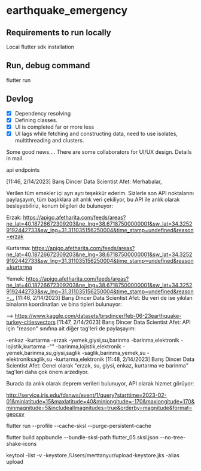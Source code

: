 # earthquake_emergency



## Requirements to run locally
Local flutter sdk installation

## Run, debug command
flutter run 


## Devlog
- [x] Dependency resolving
- [x] Defining classes.
- [x] UI is completed far or more less
- [x] UI lags while fetching and constructing data, need to use isolates, multithreading and clusters.

Some good news....
There are some collaborators for UI/UX design. Details in mail.


api endpoints

[11:46, 2/14/2023] Barış Dincer Data Scientist Afet: Merhabalar,

Verilen tüm emekler içi ayrı ayrı teşekkür ederim. Sizlerle son API noktalarını paylaşayım, tüm başlıklara ait anlık veri çekiliyor, bu API ile anlık olarak besleyebiliriz, konum bilgileri de bulunuyor:

Erzak:
https://apigo.afetharita.com/feeds/areas?ne_lat=40.18726672309203&ne_lng=38.67187500000001&sw_lat=34.32529192442733&sw_lng=31.311035156250004&time_stamp=undefined&reason=erzak

Kurtarma:
https://apigo.afetharita.com/feeds/areas?ne_lat=40.18726672309203&ne_lng=38.67187500000001&sw_lat=34.32529192442733&sw_lng=31.311035156250004&time_stamp=undefined&reason=kurtarma

Yemek:
https://apigo.afetharita.com/feeds/areas?ne_lat=40.18726672309203&ne_lng=38.67187500000001&sw_lat=34.32529192442733&sw_lng=31.311035156250004&time_stamp=undefined&reason=…
[11:46, 2/14/2023] Barış Dincer Data Scientist Afet: Bu veri de ise yıkılan binaların koordinatları ve bina tipleri bulunuyor:

-->
https://www.kaggle.com/datasets/brsdincer/feb-06-23earthquake-turkey-citiesvectors
[11:47, 2/14/2023] Barış Dincer Data Scientist Afet: API için "reason" sınıfına ait diğer tag'leri de paylaşayım:

-enkaz
-kurtarma
-erzak
-yemek,giysi,su,barinma
-barinma,elektronik
-lojistik,kurtarma
-""
-barinma,lojistik,elektronik
-yemek,barinma,su,giysi,saglik
-saglik,barinma,yemek,su
-elektroniksaglik,su
-kurtarma,elektronik
[11:48, 2/14/2023] Barış Dincer Data Scientist Afet: Genel olarak "erzak, su, giysi, enkaz, kurtarma ve barinma" tag'leri daha çok önem arzediyor.


Burada da anlık olarak deprem verileri bulunuyor, API olarak hizmet görüyor:


http://service.iris.edu/fdsnws/event/1/query?starttime=2023-02-01&minlatitude=15&maxlatitude=40&minlongitude=-170&maxlongitude=170&minmagnitude=5&includeallmagnitudes=true&orderby=magnitude&format=geocsv





flutter run --profile --cache-sksl --purge-persistent-cache

flutter build appbundle --bundle-sksl-path flutter_05.sksl.json --no-tree-shake-icons


keytool -list -v -keystore /Users/merttanyur/upload-keystore.jks -alias upload